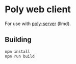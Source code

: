 # Poly web client

For use with [poly-server](../poly-server) (llmd).

## Building

```sh
npm install
npm run build
```
